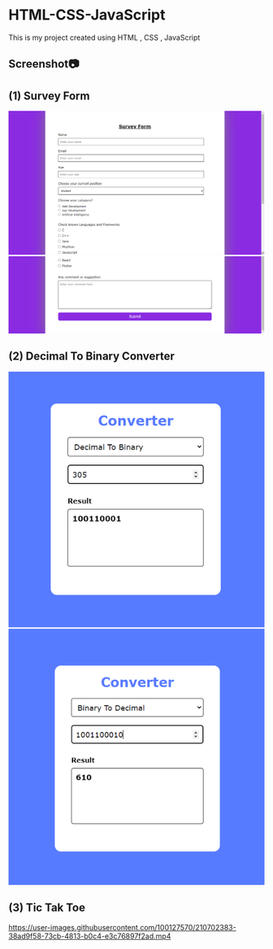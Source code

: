 # HTML-CSS-JavaScript

This is my project created using HTML , CSS , JavaScript

## Screenshot:camera:

## (1) Survey Form

<img src="screenshots/survey_form1.png">
<img src="screenshots/survey_form2.png">

## (2) Decimal To Binary Converter

<img src="screenshots/decimal_to_binary1.png">
<img src="screenshots/decimal_to_binary2.png">

## (3) Tic Tak Toe

https://user-images.githubusercontent.com/100127570/210702383-38ad9f58-73cb-4813-b0c4-e3c76897f2ad.mp4

